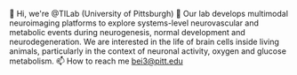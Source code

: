 👋 Hi, we're @TILab (University of Pittsburgh)
👀 Our lab develops multimodal neuroimaging platforms to explore systems-level neurovascular and metabolic events during neurogenesis, normal development and neurodegeneration. We are interested in the life of brain cells inside living animals, particularly in the context of neuronal activity, oxygen and glucose metabolism.
📫 How to reach me bei3@pitt.edu
